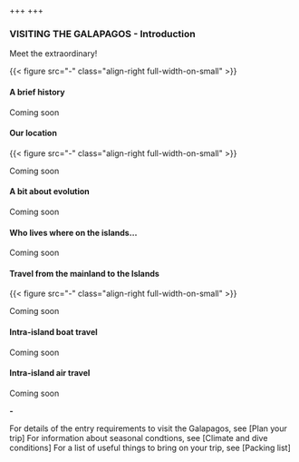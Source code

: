 +++
+++

### VISITING THE GALAPAGOS - Introduction

<span class="strapline">Meet the extraordinary!</span>

{{< figure src="-" class="align-right full-width-on-small" >}}

#### A brief history
Coming soon

#### Our location
{{< figure src="-" class="align-right full-width-on-small" >}}

Coming soon


#### A bit about evolution
Coming soon


#### Who lives where on the islands…
Coming soon

#### Travel from the mainland to the Islands

{{< figure src="-" class="align-right full-width-on-small" >}}

Coming soon


#### Intra-island boat travel
Coming soon


#### Intra-island air travel
Coming soon

**-**

For details of the entry requirements to visit the Galapagos, see [Plan your trip]
For information about seasonal condtions, see [Climate and dive conditions]
For a list of useful things to bring on your trip, see [Packing list]